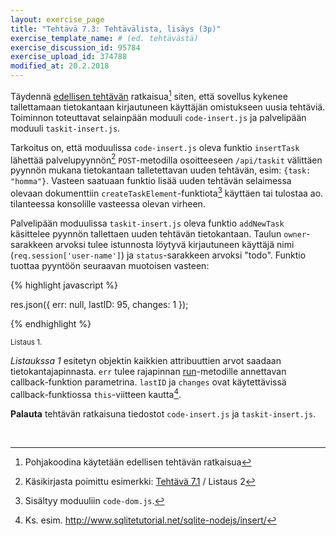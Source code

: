 ```yaml
---
layout: exercise_page
title: "Tehtävä 7.3: Tehtävälista, lisäys (3p)"
exercise_template_name: # (ed. tehtävästä)
exercise_discussion_id: 95784
exercise_upload_id: 374788
modified_at: 20.2.2018
---
```


Täydennä [edellisen tehtävän](../tehtava72) ratkaisua[^pohja] siten, että sovellus
kykenee tallettamaan tietokantaan kirjautuneen käyttäjän omistukseen uusia tehtäviä.
Toiminnon toteuttavat selainpään moduuli
`code-insert.js` ja palvelipään moduuli `taskit-insert.js`.

[^pohja]: Pohjakoodina käytetään edellisen tehtävän ratkaisua

Tarkoitus on, että moduulissa `code-insert.js` oleva funktio `insertTask`
lähettää palvelupyynnön[^esim] `POST`-metodilla osoitteeseen `/api/taskit` välittäen
pyynnön mukana tietokantaan talletettavan uuden tehtävän, esim: `{task: "homma"}`.
Vasteen saatuaan funktio lisää uuden tehtävän selaimessa olevaan dokumenttiin
`createTaskElement`-funktiota[^createTaskElement] käyttäen
tai tulostaa ao. tilanteessa konsolille vasteessa olevan virheen.

[^esim]: Käsikirjasta poimittu esimerkki: [Tehtävä 7.1](../tehtava71) / Listaus 2
[^createTaskElement]: Sisältyy moduuliin `code-dom.js`.

Palvelipään moduulissa `taskit-insert.js` oleva funktio `addNewTask` käsittelee
pyynnön tallettaen uuden tehtävän tietokantaan. Taulun `owner`-sarakkeen
arvoksi tulee istunnosta löytyvä kirjautuneen käyttäjä nimi
(`req.session['user-name']`) ja `status`-sarakkeen arvoksi "todo".
Funktio tuottaa pyyntöön seuraavan muotoisen vasteen:

{% highlight javascript  %}

res.json({
    err: null,
    lastID: 95,
    changes: 1
});

{% endhighlight %}

<small>Listaus 1.</small>

*Listaukssa 1* esitetyn objektin kaikkien attribuuttien arvot saadaan
tietokantajapinnasta. `err` tulee rajapinnan [run][run]-metodille
annettavan callback-funktion  parametrina. `lastID`  ja `changes` ovat
käytettävissä callback-funktiossa `this`-viitteen kautta[^esim2].

[run]: https://github.com/mapbox/node-sqlite3/wiki/API#databaserunsql-param--callback
[^esim2]: Ks. esim. <http://www.sqlitetutorial.net/sqlite-nodejs/insert/>


**Palauta** tehtävän ratkaisuna tiedostot `code-insert.js` ja
`taskit-insert.js`.

<br/>
